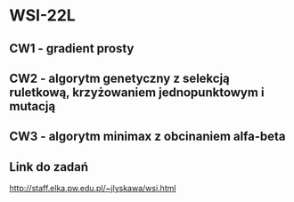 # WSI-22L

## CW1 - gradient prosty
## CW2 - algorytm genetyczny z selekcją ruletkową, krzyżowaniem jednopunktowym i mutacją
## CW3 - algorytm minimax z obcinaniem alfa-beta

## Link do zadań
http://staff.elka.pw.edu.pl/~jlyskawa/wsi.html
